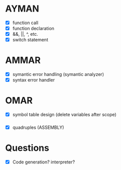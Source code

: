 # AYMAN

- [x] function call
- [x] function declaration
- [x] &&, ||, ^, etc.
- [x] switch statement

# AMMAR

- [x] symantic error handling (symantic analyzer)
- [x] syntax error handler

# OMAR

- [x] symbol table design (delete variables after scope)

###

- [x] quadruples (ASSEMBLY)

# Questions

- [x] Code generation? interpreter?
